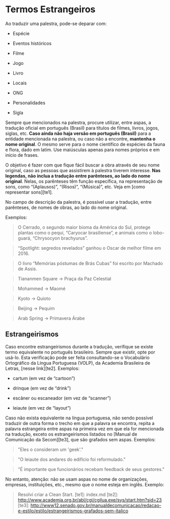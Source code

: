 # Termos Estrangeiros

Ao traduzir uma palestra, pode-se deparar com:

- Espécie

- Eventos históricos

- Filme

- Jogo

- Livro

- Locais

- ONG

- Personalidades

- Sigla

Sempre que mencionados na palestra, procure utilizar, entre aspas, a tradução oficial em português (Brasil) para títulos de filmes, livros, jogos, siglas, etc. **Caso ainda não haja versão em português (Brasil)** para a entidade mencionada na palestra, ou caso não a encontre, **mantenha o nome original**. O mesmo serve para o nome científico de espécies da fauna e flora, dado em latim. Use maiúsculas apenas para nomes próprios e em início de frases.

O objetivo é fazer com que fique fácil buscar a obra através de seu nome original, caso as pessoas que assistirem à palestra tiverem interesse. **Nas legendas, não inclua a tradução entre parênteses, ao lado do nome original**. Nelas, os parênteses têm função específica, na representação de sons, como “(Aplausos)”, “(Risos)”, “(Música)”, etc. Veja em [como representar sons][te1].

No campo de descrição da palestra, é possível usar a tradução, entre parênteses, de nomes de obras, ao lado do nome original.

Exemplos:

> O Cerrado, o segundo maior bioma da América do Sul, protege plantas como o pequi, “Caryocar brasiliense”, e animais como o lobo-guará, “Chrysocyon brachyurus”.

> “Spotlight: segredos revelados” ganhou o Oscar de melhor filme em 2016.

> O livro “Memórias póstumas de Brás Cubas” foi escrito por Machado de Assis.

> Tiananmen Square -> Praça da Paz Celestial

> Mohammed -> Maomé

> Kyoto → Quioto

> Beijing → Pequim

> Arab Spring → Primavera Árabe

## Estrangeirismos

Caso encontre estrangeirismos durante a tradução, verifique se existe termo equivalente no português brasileiro. Sempre que existir, opte por usá-lo. Esta verificação pode ser feita consultando-se o Vocabulário Ortográfico da Língua Portuguesa (VOLP), da Academia Brasileira de Letras, [nesse link][te2]. Exemplos:

- cartum (em vez de “cartoon”)

- drinque (em vez de “drink”)

- escâner ou escaneador (em vez de “scanner”)

- leiaute (em vez de “layout”)

Caso não exista equivalente na língua portuguesa, não sendo possível traduzir de outra forma o trecho em que a palavra se encontra, repita a palavra estrangeira entre aspas na primeira vez em que ela for mencionada na tradução, exceto os estrangeirismos listados no [Manual de Comunicação da Secom][te3], que são grafados sem aspas. Exemplos:

> "Eles o consideram um 'geek'."

> "O leiaute dos andares do edifício foi reformulado."

> "É importante que funcionários recebam feedback de seus gestores."

No entanto, atenção: não se usam aspas no nome de organizações, empresas, instituições, etc., mesmo que o nome esteja em inglês. Exemplo:

> Resolvi criar a Clean Start.
[te1]: index.md
[te2]: http://www.academia.org.br/abl/cgi/cgilua.exe/sys/start.htm?sid=23
[te3]: http://www12.senado.gov.br/manualdecomunicacao/redacao-e-estilo/estilo/estrangeirismos-grafados-sem-italico
